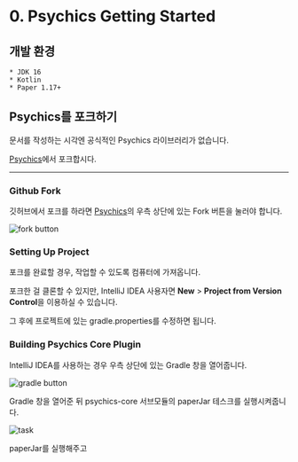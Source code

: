 # 0. Psychics Getting Started

## 개발 환경
    * JDK 16
    * Kotlin
    * Paper 1.17+

## Psychics를 포크하기

문서를 작성하는 시각엔 공식적인 Psychics 라이브러리가 없습니다.

[Psychics](https://github.com/monun/psychics)에서 포크합시다.

---

### Github Fork

깃허브에서 포크를 하라면 [Psychics](https://github.com/monun/psychics)의 우측 상단에 있는 Fork 버튼을 눌러야 합니다.

<!-- 임시용 링크로, 추후 호스팅 또는 assets 폴더 형식으로 변경 부탁드립니다 -->
![fork button](https://user-images.githubusercontent.com/59782214/129550884-81a1d3af-9205-4e81-b9e6-d85bac2b42b8.png)
<!-- ![fork button](../../../static/img/fork.png) -->
<!-- 미리보기가 안 되면, 수정할 때 불편하니까, 결정될때까지 assets 형식 사용하지 않겠습니다 -->

### Setting Up Project

포크를 완료할 경우, 작업할 수 있도록 컴퓨터에 가져옵니다.

포크한 걸 클론할 수 있지만, IntelliJ IDEA 사용자면 **New** > **Project from Version Control**을 이용하실 수 있습니다.

그 후에 프로젝트에 있는 gradle.properties를 수정하면 됩니다.

### Building Psychics Core Plugin

IntelliJ IDEA를 사용하는 경우 우측 상단에 있는 Gradle 창을 열어줍니다.

![gradle button](https://user-images.githubusercontent.com/68156872/129556085-83bbeda6-9d1a-4482-a2b3-979869b5fa6a.png)

Gradle 창을 열어준 뒤 psychics-core 서브모듈의 paperJar 테스크를 실행시켜줍니다.

![task](https://user-images.githubusercontent.com/68156872/129560582-70cb399b-b418-41cf-865a-1a0a2558a3fd.png)

paperJar를 실행해주고





<!--
val heptagram = retrieveUser("Heptagram")
println(heptagram.fans.map { it.blackCowness }.sum())

-------------------------------------------------------
| C͟O͟N͟S͟O͟L͟E͟ | TERMINAL | PROBLEMS |
Exception in thread "main" java.lang.ArithmeticException: integer overflow
-->

